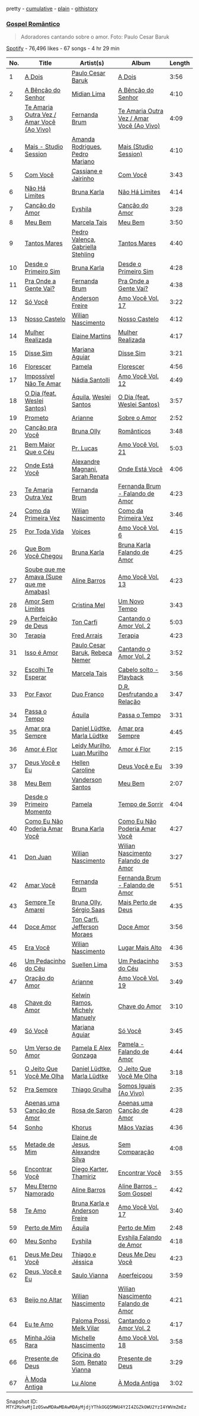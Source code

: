 pretty - [cumulative](/playlists/cumulative/37i9dQZF1DWXG4Kg5rawni.md) - [plain](/playlists/plain/37i9dQZF1DWXG4Kg5rawni) - [githistory](https://github.githistory.xyz/mackorone/spotify-playlist-archive/blob/main/playlists/plain/37i9dQZF1DWXG4Kg5rawni)

### [Gospel Romântico](https://open.spotify.com/playlist/37i9dQZF1DWXG4Kg5rawni)

> Adoradores cantando sobre o amor\. Foto: Paulo Cesar Baruk

[Spotify](https://open.spotify.com/user/spotify) - 76,496 likes - 67 songs - 4 hr 29 min

| No. | Title | Artist(s) | Album | Length |
|---|---|---|---|---|
| 1 | [A Dois](https://open.spotify.com/track/6Y6BkX0NThqimi5UxWLeG9) | [Paulo Cesar Baruk](https://open.spotify.com/artist/0GQKmEguhkY8DCzH4NdJvD) | [A Dois](https://open.spotify.com/album/0cEbSXoFpciH0qSdL4SU1T) | 3:56 |
| 2 | [A Bênção do Senhor](https://open.spotify.com/track/483Dxv8LdL4Ink5r6g8ZB9) | [Midian Lima](https://open.spotify.com/artist/1UNm54Ts7vBGKcWjbjEmMw) | [A Bênção do Senhor](https://open.spotify.com/album/6JYB97cfmq5wOBa2u0ZvY9) | 4:10 |
| 3 | [Te Amaria Outra Vez / Amar Você \(Ao Vivo\)](https://open.spotify.com/track/5G4HETtoTa5bkDcZRruHFr) | [Fernanda Brum](https://open.spotify.com/artist/0ercYDYc6IMdLiiBfMwId8) | [Te Amaria Outra Vez / Amar Você \(Ao Vivo\)](https://open.spotify.com/album/0UxVlLy7ryHUWDSBoMaRPe) | 4:09 |
| 4 | [Mais \- Studio Session](https://open.spotify.com/track/0o6nEehnkqsyy1J4pMvoEZ) | [Amanda Rodrigues](https://open.spotify.com/artist/02UTfx9pxLYkiuMENQe2IW), [Pedro Mariano](https://open.spotify.com/artist/3flF2SJ6De8yPikxEI5bpY) | [Mais \(Studio Session\)](https://open.spotify.com/album/4jSX0OJw7dzgzvT3GSWleW) | 4:10 |
| 5 | [Com Você](https://open.spotify.com/track/7dsOIrjQZbRgNg6KNWPYYJ) | [Cassiane e Jairinho](https://open.spotify.com/artist/754GsjALc0WkYIDzrf6e7H) | [Com Você](https://open.spotify.com/album/54ci89R6xdQfxdsQLgH1no) | 3:43 |
| 6 | [Não Há Limites](https://open.spotify.com/track/18sk6Gy3SYclFYSSVK7Fqs) | [Bruna Karla](https://open.spotify.com/artist/0YdeGzSneJdP1NEKY3EFlR) | [Não Há Limites](https://open.spotify.com/album/7GGCEqbIutMDDgGBzTlgxB) | 4:14 |
| 7 | [Canção do Amor](https://open.spotify.com/track/45yVIwLnEmGrLSK0xqr5Cs) | [Eyshila](https://open.spotify.com/artist/3mbX6eftyC0S5l17m31ZSW) | [Canção do Amor](https://open.spotify.com/album/0yaKi8TPRzEJKKQH1jm7BD) | 3:28 |
| 8 | [Meu Bem](https://open.spotify.com/track/10xATNb0pIGuxHD31B6EFb) | [Marcela Tais](https://open.spotify.com/artist/5gkNoT08CuWtH3NOwrdvrt) | [Meu Bem](https://open.spotify.com/album/5EXAIjwCYVpVZ5xEgWF4Dd) | 3:50 |
| 9 | [Tantos Mares](https://open.spotify.com/track/4vYGUUbIubTOupFsDsV4Ct) | [Pedro Valença](https://open.spotify.com/artist/2fBxIdkeMcxcjtBlPuWZl7), [Gabriella Stehling](https://open.spotify.com/artist/4SEBf4y5A67ua6LjLHvJwZ) | [Tantos Mares](https://open.spotify.com/album/18fvdisM9gH3ZWH6ETAGBd) | 4:40 |
| 10 | [Desde o Primeiro Sim](https://open.spotify.com/track/5RmyZkrPcN3YzdX6qinVtx) | [Bruna Karla](https://open.spotify.com/artist/0YdeGzSneJdP1NEKY3EFlR) | [Desde o Primeiro Sim](https://open.spotify.com/album/2aO1eeu6qWK6orMxpqgp0Y) | 4:28 |
| 11 | [Pra Onde a Gente Vai?](https://open.spotify.com/track/5FqUehyGODNlguE8ringep) | [Fernanda Brum](https://open.spotify.com/artist/0ercYDYc6IMdLiiBfMwId8) | [Pra Onde a Gente Vai?](https://open.spotify.com/album/3wJQesaQGbTVTBwUQaMit9) | 4:38 |
| 12 | [Só Você](https://open.spotify.com/track/14rFBRzVUWjVqo9qAHJFxt) | [Anderson Freire](https://open.spotify.com/artist/1HxtfSGL8pWUwAyVgpbU5B) | [Amo Você Vol\. 17](https://open.spotify.com/album/1TrtJ1uPEolNGRW4tC2QzM) | 3:22 |
| 13 | [Nosso Castelo](https://open.spotify.com/track/3cwe5HZqAhygCVPPVcwsit) | [Wilian Nascimento](https://open.spotify.com/artist/4PjjeofQKolTepWdilslSR) | [Nosso Castelo](https://open.spotify.com/album/20HqyoxH3L4OAL9J8rElVd) | 4:12 |
| 14 | [Mulher Realizada](https://open.spotify.com/track/07sWgafvUjgP9mKL9vSNlr) | [Elaine Martins](https://open.spotify.com/artist/4rVAT3ktBeOdexcKic0mC8) | [Mulher Realizada](https://open.spotify.com/album/18bVJJdeAVcHazavEgaX74) | 4:17 |
| 15 | [Disse Sim](https://open.spotify.com/track/3nzRymxESTUVKiIJ2Hr7jy) | [Mariana Aguiar](https://open.spotify.com/artist/5htTpNujBXYl3Dtsdw3fOw) | [Disse Sim](https://open.spotify.com/album/05znoZeEDSkuU66gVAEi9Y) | 3:21 |
| 16 | [Florescer](https://open.spotify.com/track/63dnEh5jxM49lNHRRgvxOG) | [Pamela](https://open.spotify.com/artist/2utzgF5vzJfGqZPHBGFtrG) | [Florescer](https://open.spotify.com/album/4mnmZ8vTDecixJuGcUbhUI) | 4:56 |
| 17 | [Impossível Não Te Amar](https://open.spotify.com/track/6iVLxrdIn1EYm6gBAYUZFj) | [Nádia Santolli](https://open.spotify.com/artist/1V7dJDDkXDpMVM3c3VkzUa) | [Amo Você Vol\. 12](https://open.spotify.com/album/2K9r2v3TSXTjkYqZHlraSQ) | 4:49 |
| 18 | [O Dia \(feat\. Weslei Santos\)](https://open.spotify.com/track/25gb581HHOm5j2oTlfw8FW) | [Áquila](https://open.spotify.com/artist/4z6EQDJNZwMQ6uHmjL87nQ), [Weslei Santos](https://open.spotify.com/artist/4y6Ve3GJGW72qVUqalUvKi) | [O Dia \(feat\. Weslei Santos\)](https://open.spotify.com/album/2QkspDdHjC693cJqV6Cegb) | 3:57 |
| 19 | [Prometo](https://open.spotify.com/track/3r0V2eKyPsWZgr7Q8M5QHx) | [Arianne](https://open.spotify.com/artist/49gy3r9VM6fxS16a9R8eE1) | [Sobre o Amor](https://open.spotify.com/album/3nPc8pneqzRqYV8mqjPikn) | 2:52 |
| 20 | [Canção pra Você](https://open.spotify.com/track/54UbRXxLJ1UoV9bs6mjjBF) | [Bruna Olly](https://open.spotify.com/artist/4SqgfSueCwdjxbmRbROHbZ) | [Românticos](https://open.spotify.com/album/3DUbxHNfFLDGKZcHYmcbs8) | 3:48 |
| 21 | [Bem Maior Que o Céu](https://open.spotify.com/track/06XuWs8tYpf4Onbw48FF0u) | [Pr\. Lucas](https://open.spotify.com/artist/5uBdPagL8e7AwfIzrM8zuS) | [Amo Você Vol\. 21](https://open.spotify.com/album/2qLkUabUou3EiP9wsV4vrj) | 5:03 |
| 22 | [Onde Está Você](https://open.spotify.com/track/0bk0A00Y3pw4u0oQPpkrQL) | [Alexandre Magnani](https://open.spotify.com/artist/6mTGdkHV5pKO7VHGMuiKGu), [Sarah Renata](https://open.spotify.com/artist/03KBnCXOAIMKBJhpadTkNY) | [Onde Está Você](https://open.spotify.com/album/7BXoXN8TRG0pZf9Q5FmtrW) | 4:06 |
| 23 | [Te Amaria Outra Vez](https://open.spotify.com/track/4ZkGjVqwuUurX1BD89CJFh) | [Fernanda Brum](https://open.spotify.com/artist/0ercYDYc6IMdLiiBfMwId8) | [Fernanda Brum \- Falando de Amor](https://open.spotify.com/album/3FKNtBneKWOHMAr7GyuPeE) | 4:23 |
| 24 | [Como da Primeira Vez](https://open.spotify.com/track/5LtLJOxgWzpbt633NCrYTG) | [Wilian Nascimento](https://open.spotify.com/artist/4PjjeofQKolTepWdilslSR) | [Como da Primeira Vez](https://open.spotify.com/album/1l251cpn8Zq7lddCDv6ek4) | 3:46 |
| 25 | [Por Toda Vida](https://open.spotify.com/track/5UY0gdOjr8lRMUCqSCpsi9) | [Voices](https://open.spotify.com/artist/0MIuvybztu95QtdglGYTBD) | [Amo Você Vol\. 6](https://open.spotify.com/album/3v5Geo1sU3EbNrecHH8aYE) | 4:15 |
| 26 | [Que Bom Você Chegou](https://open.spotify.com/track/2lzxlbHjyE0us72Q3LRV5A) | [Bruna Karla](https://open.spotify.com/artist/0YdeGzSneJdP1NEKY3EFlR) | [Bruna Karla Falando de Amor](https://open.spotify.com/album/1q2US0j78yaS4FJNIfrJ28) | 4:25 |
| 27 | [Soube que me Amava \(Supe que me Amabas\)](https://open.spotify.com/track/5oFLARfYC6YY4lXNRqssl7) | [Aline Barros](https://open.spotify.com/artist/2aKyKSggb31Kw9s9i3iXoo) | [Amo Você Vol\. 13](https://open.spotify.com/album/4gWlHYVevgt8sfoCzZZK3t) | 4:23 |
| 28 | [Amor Sem Limites](https://open.spotify.com/track/3UlT5ua4JXyS64vf1Y5ksz) | [Cristina Mel](https://open.spotify.com/artist/0vKtp60PHfEnBSLJU9uHgP) | [Um Novo Tempo](https://open.spotify.com/album/3gnWedgsMqJPS0EEUpJQyE) | 3:43 |
| 29 | [A Perfeição de Deus](https://open.spotify.com/track/4Y2OYqXrNvozhJn8QY7UAO) | [Ton Carfi](https://open.spotify.com/artist/4IefiwlkKHUFoRdBsGj756) | [Cantando o Amor Vol\. 2](https://open.spotify.com/album/2T1fi32Ku2MXPzS0NQlCOU) | 5:03 |
| 30 | [Terapia](https://open.spotify.com/track/6ejwDt9UHxTh2Teh17BgMG) | [Fred Arrais](https://open.spotify.com/artist/4b6QClfbEvFpOu9Nuyun0Q) | [Terapia](https://open.spotify.com/album/3gjJw5PsVHPI1Z6Ty5DidA) | 4:23 |
| 31 | [Isso é Amor](https://open.spotify.com/track/4zmStTJkuik7l8IJA0BeaM) | [Paulo Cesar Baruk](https://open.spotify.com/artist/0GQKmEguhkY8DCzH4NdJvD), [Rebeca Nemer](https://open.spotify.com/artist/1mQU9ZMrrU8FcbjfePJBsk) | [Cantando o Amor Vol\. 2](https://open.spotify.com/album/2T1fi32Ku2MXPzS0NQlCOU) | 3:52 |
| 32 | [Escolhi Te Esperar](https://open.spotify.com/track/0Ifj8NQ3Xl2Ia9s6XCphrz) | [Marcela Tais](https://open.spotify.com/artist/5gkNoT08CuWtH3NOwrdvrt) | [Cabelo solto \- Playback](https://open.spotify.com/album/2FoLg1Bm7PED4YTIayK0Cg) | 3:56 |
| 33 | [Por Favor](https://open.spotify.com/track/0DEV0GiQpOWptidS9t7WNY) | [Duo Franco](https://open.spotify.com/artist/0rnMMhoMmFkyFZe4dNY29b) | [D.R\. Desfrutando a Relação](https://open.spotify.com/album/2nvHgivR5Eufk3rDQbpuX3) | 3:47 |
| 34 | [Passa o Tempo](https://open.spotify.com/track/5voPV6PLExZZzOjJENG8qW) | [Áquila](https://open.spotify.com/artist/4z6EQDJNZwMQ6uHmjL87nQ) | [Passa o Tempo](https://open.spotify.com/album/0ap67cOHhkz7DbvTIesBvG) | 3:31 |
| 35 | [Amar pra Sempre](https://open.spotify.com/track/5QzEmPJCu2MSyaR5OpjVqr) | [Daniel Lüdtke](https://open.spotify.com/artist/3f0bV2cF70GNSrGlv7i2Wa), [Marla Lüdtke](https://open.spotify.com/artist/5zbO4gq0wZSAWW6LvawKDd) | [Amar pra Sempre](https://open.spotify.com/album/3xmpGzhNKqpZcyjRNruEDR) | 4:45 |
| 36 | [Amor é Flor](https://open.spotify.com/track/2xHj61bOgsrBQ6kU7UYphq) | [Leidy Murilho](https://open.spotify.com/artist/4tld50GNxSiqbzRGRi5nwv), [Luan Murilho](https://open.spotify.com/artist/6waZBPIGgR7C355nmsI2eX) | [Amor é Flor](https://open.spotify.com/album/7dZluOqo9R8tqUKoSPhqT1) | 2:15 |
| 37 | [Deus Você e Eu](https://open.spotify.com/track/2IhDivniBs1oALzgMIoP2G) | [Hellen Caroline](https://open.spotify.com/artist/6sf7SuzRBzEQDFbmY2WarY) | [Deus Você e Eu](https://open.spotify.com/album/4inEuKybNiqEcL2loSpBZU) | 3:39 |
| 38 | [Meu Bem](https://open.spotify.com/track/5EmqOgQm6OD97oxkUGJOsA) | [Vanderson Santos](https://open.spotify.com/artist/0qmGMjtYTEdwGXCiMO9uXM) | [Meu Bem](https://open.spotify.com/album/7tAd298Bqlq5r9WQ6tq8F2) | 2:07 |
| 39 | [Desde o Primeiro Momento](https://open.spotify.com/track/1pv5bRc2G6ZbiBkKpCDT1K) | [Pamela](https://open.spotify.com/artist/2utzgF5vzJfGqZPHBGFtrG) | [Tempo de Sorrir](https://open.spotify.com/album/1GBGOqtdXd3Oup24fJ6B1B) | 4:04 |
| 40 | [Como Eu Não Poderia Amar Você](https://open.spotify.com/track/4iN9STysQ3gjrpsKkv8EoW) | [Bruna Karla](https://open.spotify.com/artist/0YdeGzSneJdP1NEKY3EFlR) | [Como Eu Não Poderia Amar Você](https://open.spotify.com/album/7rFskntBzgFrrDxG76VHCT) | 4:27 |
| 41 | [Don Juan](https://open.spotify.com/track/1y3SxHr9aDEcy69mabuDBE) | [Wilian Nascimento](https://open.spotify.com/artist/4PjjeofQKolTepWdilslSR) | [Wilian Nascimento Falando de Amor](https://open.spotify.com/album/66cFFmk9f3pqGsvVVYaDXj) | 3:27 |
| 42 | [Amar Você](https://open.spotify.com/track/1H9K7yHUop3Y1W9u2Df9ke) | [Fernanda Brum](https://open.spotify.com/artist/0ercYDYc6IMdLiiBfMwId8) | [Fernanda Brum \- Falando de Amor](https://open.spotify.com/album/3FKNtBneKWOHMAr7GyuPeE) | 5:51 |
| 43 | [Sempre Te Amarei](https://open.spotify.com/track/0rxd5YPK6yq3QfnlrTKeN2) | [Bruna Olly](https://open.spotify.com/artist/4SqgfSueCwdjxbmRbROHbZ), [Sérgio Saas](https://open.spotify.com/artist/65rKTjpApvYG1JCzXGfFLH) | [Mais Perto de Deus](https://open.spotify.com/album/2TdCDLiO9MvPNJVo7ZoSzB) | 4:35 |
| 44 | [Doce Amor](https://open.spotify.com/track/4vC4IQZOBRPcdaxunvEvA1) | [Ton Carfi](https://open.spotify.com/artist/4IefiwlkKHUFoRdBsGj756), [Jefferson Moraes](https://open.spotify.com/artist/40t5KmKTi2ajyJmerMYY4C) | [Doce Amor](https://open.spotify.com/album/4NF2hCRfnHDwTnRZa5cQtK) | 3:56 |
| 45 | [Era Você](https://open.spotify.com/track/2pBNf05NfW1nrQqblf8VO0) | [Wilian Nascimento](https://open.spotify.com/artist/4PjjeofQKolTepWdilslSR) | [Lugar Mais Alto](https://open.spotify.com/album/4MwD9JVQ5rjY79jrO2ak9G) | 4:36 |
| 46 | [Um Pedacinho do Céu](https://open.spotify.com/track/1TBMTBW0724e5bWeCpO3YJ) | [Suellen Lima](https://open.spotify.com/artist/4SqxTYV3Tdwo2JshGLlH6P) | [Um Pedacinho do Céu](https://open.spotify.com/album/4IopoSZsKYrVAV3F4rwjoG) | 3:53 |
| 47 | [Oração do Amor](https://open.spotify.com/track/136WFxJJfu6TOG213942Cz) | [Arianne](https://open.spotify.com/artist/49gy3r9VM6fxS16a9R8eE1) | [Amo Você Vol\. 19](https://open.spotify.com/album/37nPPwQsZvOT0uqT3Dyglu) | 3:49 |
| 48 | [Chave do Amor](https://open.spotify.com/track/3GEOh17iDZzP9ieATkdtlL) | [Kelwin Ramos](https://open.spotify.com/artist/2IKXmBcW5YsoNGGFVnQ1X4), [Michely Manuely](https://open.spotify.com/artist/4B4yCfTafHBS4VsFDWjCeV) | [Chave do Amor](https://open.spotify.com/album/6gT3f9ABhudAeet0qTQmFp) | 3:10 |
| 49 | [Só Você](https://open.spotify.com/track/2feCY4xsBplBAsiTmqVt4o) | [Mariana Aguiar](https://open.spotify.com/artist/5htTpNujBXYl3Dtsdw3fOw) | [Só Você](https://open.spotify.com/album/1DidIBN9aVQUIU46UqxohJ) | 3:45 |
| 50 | [Um Verso de Amor](https://open.spotify.com/track/5P8LnyPsmeNztjsir8e5ke) | [Pamela E Alex Gonzaga](https://open.spotify.com/artist/1si98Rhagnte3rszPi8ad6) | [Pamela \- Falando de Amor](https://open.spotify.com/album/1GGLOuf5RpSgokroQqOFHU) | 4:44 |
| 51 | [O Jeito Que Você Me Olha](https://open.spotify.com/track/4XmKI6f9r1sZT1jYegZnoj) | [Daniel Lüdtke](https://open.spotify.com/artist/3f0bV2cF70GNSrGlv7i2Wa), [Marla Lüdtke](https://open.spotify.com/artist/5zbO4gq0wZSAWW6LvawKDd) | [O Jeito Que Você Me Olha](https://open.spotify.com/album/3c26dSii5qXsMvfWOMlWRF) | 3:18 |
| 52 | [Pra Sempre](https://open.spotify.com/track/7iKNtzU0VMgqzJRX742e0j) | [Thiago Grulha](https://open.spotify.com/artist/41gACtL0EdNfVnvT71cLRu) | [Somos Iguais \(Ao Vivo\)](https://open.spotify.com/album/671MLGdr5GnsPqhA8ffxER) | 2:35 |
| 53 | [Apenas uma Canção de Amor](https://open.spotify.com/track/53p5UrtAFv6MOmdjzlij6m) | [Rosa de Saron](https://open.spotify.com/artist/7EBn9lIBKysikqbU2XDnoX) | [Apenas uma Canção de Amor](https://open.spotify.com/album/6drM0a7cZeD4fFLWYjoep1) | 4:28 |
| 54 | [Sonho](https://open.spotify.com/track/0go1ERmjFYbI2Z6pwF0Qse) | [Khorus](https://open.spotify.com/artist/1IfrK0U13F4WRtoKMhnXQx) | [Mãos Vazias](https://open.spotify.com/album/05B5n1uemv9gLwwJOeKrWl) | 4:36 |
| 55 | [Metade de Mim](https://open.spotify.com/track/2aI59xoodYm6cB8JIPube0) | [Elaine de Jesus](https://open.spotify.com/artist/6bGbc8Wuk79kOzhCDWmeQQ), [Alexandre Silva](https://open.spotify.com/artist/4pv3YsIBMfpGMQgGXLZmFo) | [Sem Comparação](https://open.spotify.com/album/0wp8qH6qDd18GNJnGNwtHY) | 4:08 |
| 56 | [Encontrar Você](https://open.spotify.com/track/4TMVm9USFh1gi4HfHr0Gi4) | [Diego Karter](https://open.spotify.com/artist/7y1jUw8GzgpQzqmmn0einF), [Thamiriz](https://open.spotify.com/artist/2u2MB8deIasxceazWjMBaM) | [Encontrar Você](https://open.spotify.com/album/78khzdISh7T6PaOlNQpnij) | 3:55 |
| 57 | [Meu Eterno Namorado](https://open.spotify.com/track/6fCkIEUDpl8mBQKkQe5h9O) | [Aline Barros](https://open.spotify.com/artist/2aKyKSggb31Kw9s9i3iXoo) | [Aline Barros \- Som Gospel](https://open.spotify.com/album/3IJpPRPjIDDkNVgdrwvuoe) | 4:42 |
| 58 | [Te Amo](https://open.spotify.com/track/4ri0UC7hws6BdVYyrKMSCg) | [Bruna Karla e Anderson Freire](https://open.spotify.com/artist/6atbugoUErn0KuLPnAvvi0) | [Amo Você Vol\. 17](https://open.spotify.com/album/1TrtJ1uPEolNGRW4tC2QzM) | 3:40 |
| 59 | [Perto de Mim](https://open.spotify.com/track/5N5c9pE8W7KFfV3C9kOLdt) | [Áquila](https://open.spotify.com/artist/4z6EQDJNZwMQ6uHmjL87nQ) | [Perto de Mim](https://open.spotify.com/album/5tkfbVIirsXOLrEOD5C58y) | 2:48 |
| 60 | [Meu Sonho](https://open.spotify.com/track/3gpr0jaK2CXuv2EZKAHHGd) | [Eyshila](https://open.spotify.com/artist/3mbX6eftyC0S5l17m31ZSW) | [Eyshila Falando de Amor](https://open.spotify.com/album/34ioOgwliXxkWJ6aJOn96Y) | 4:18 |
| 61 | [Deus Me Deu Você](https://open.spotify.com/track/2UfgNRxseC9S9Hmf8sW7tm) | [Thiago e Jéssica](https://open.spotify.com/artist/47Avc96OLqdMeyZldOlIhF) | [Deus Me Deu Você](https://open.spotify.com/album/27QzsDGSDFsnEQMqf6CyOl) | 4:23 |
| 62 | [Deus, Você e Eu](https://open.spotify.com/track/0WD0mcZTnBLhdHAvpSNy51) | [Saulo Vianna](https://open.spotify.com/artist/758WjLdtMlNGzWtoUaJCHe) | [Aperfeiçoou](https://open.spotify.com/album/3G5Gf6znSZ9gdIJBBc2tqD) | 3:59 |
| 63 | [Beijo no Altar](https://open.spotify.com/track/2WOezAtyBM1RupEiU70bpp) | [Wilian Nascimento](https://open.spotify.com/artist/4PjjeofQKolTepWdilslSR) | [Wilian Nascimento Falando de Amor](https://open.spotify.com/album/66cFFmk9f3pqGsvVVYaDXj) | 4:21 |
| 64 | [Eu te Amo](https://open.spotify.com/track/3r9MGWtEhYs21v7HGpDa2X) | [Paloma Possi](https://open.spotify.com/artist/322iN0WHlqAkxvgRrYpikS), [Melk Vilar](https://open.spotify.com/artist/6jNeGEo4cKvVRmsKwwJyvN) | [Cantando o Amor Vol\. 2](https://open.spotify.com/album/2T1fi32Ku2MXPzS0NQlCOU) | 4:17 |
| 65 | [Minha Jóia Rara](https://open.spotify.com/track/1PbHuaCO9IrBt51mwcV93I) | [Michelle Nascimento](https://open.spotify.com/artist/2UBlQ9pjsNtW0uSCWkKmHq) | [Amo Você Vol\. 18](https://open.spotify.com/album/6ZtjVbQ1Fo4d5xn47KfF11) | 3:58 |
| 66 | [Presente de Deus](https://open.spotify.com/track/4KbeQFTT9sAdu95SOsdvzS) | [Oficina do Som](https://open.spotify.com/artist/27ETia5GYLx019IIaPt5Ha), [Renato Vianna](https://open.spotify.com/artist/0rbot8VBGRQ5ac2OQDvqd7) | [Presente de Deus](https://open.spotify.com/album/4LwrqbJBtTPzv1b4t8Rq6W) | 3:29 |
| 67 | [À Moda Antiga](https://open.spotify.com/track/4B5Wm6heL2bPEPYytaEfmL) | [Lu Alone](https://open.spotify.com/artist/352auYzmQ8KYsRjM2bFD8U) | [À Moda Antiga](https://open.spotify.com/album/09VERYRPeBBYDhlDcJMDaB) | 3:02 |

Snapshot ID: `MTY2MzkwMjIzOSwwMDAwMDAwMDAyMjdjYThkOGQ5MWU4Y2I4ZGZkOWU2YzI4YWVmZmEz`
